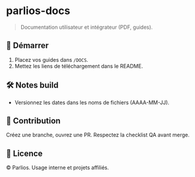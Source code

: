 # parlios-docs

> Documentation utilisateur et intégrateur (PDF, guides).

## 🚀 Démarrer
1. Placez vos guides dans `/DOCS`.
2. Mettez les liens de téléchargement dans le README.

## 🛠 Notes build
- Versionnez les dates dans les noms de fichiers (AAAA-MM-JJ).

## 🤝 Contribution
Créez une branche, ouvrez une PR. Respectez la checklist QA avant merge.

## 📄 Licence
© Parlios. Usage interne et projets affiliés.
